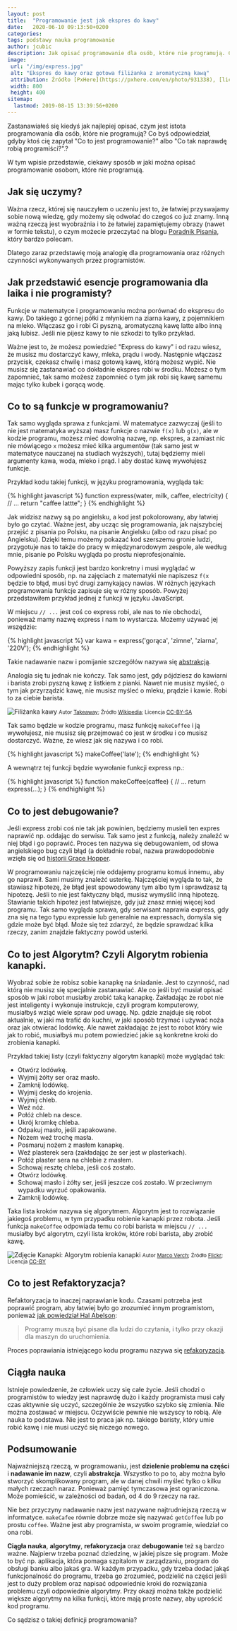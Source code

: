 ```yaml
---
layout: post
title:  "Programowanie jest jak ekspres do kawy"
date:   2020-06-10 09:13:50+0200
categories:
tags: podstawy nauka programowanie
author: jcubic
description: Jak opisać programowanie dla osób, które nie programują. Co to jest programowanie?
image:
 url: "/img/express.jpg"
 alt: "Ekspres do kawy oraz gotowa filiżanka z aromatyczną kawą"
 attribution: Źródło [PxHere](https://pxhere.com/en/photo/931338), [licencja CC0](https://creativecommons.org/publicdomain/zero/1.0/)
 width: 800
 height: 400
sitemap:
  lastmod: 2019-08-15 13:39:56+0200
---
```


Zastanawiałeś się kiedyś jak najlepiej opisać, czym jest istota programowania dla osób, które nie
programują? Co byś odpowiedział, gdyby ktoś cię zapytał "Co to jest programowanie?" albo
"Co tak naprawdę robią programiści?".?

W tym wpisie przedstawie, ciekawy sposób w jaki można opisać programowanie osobom, które
nie programują.

<!-- more -->

## Jak się uczymy?

Ważna rzecz, której się nauczyłem o uczeniu jest to, że łatwiej przyswajamy sobie nową wiedzę, gdy
możemy się odwołać do czegoś co już znamy. Inną ważną rzeczą jest wyobraźnia i to że łatwiej
zapamiętujemy obrazy (nawet w formie tekstu), o czym możecie przeczytać na blogu
[Poradnik Pisania](http://poradnikpisania.pl/jak-pobudzac-wyobraznie/), który bardzo polecam.

Dlatego zaraz przedstawię moją analogię dla programowania oraz różnych czynności wykonywanych przez
programistów.

## Jak przedstawić esencje programowania dla laika i nie programisty?

Funkcje w matematyce i programowaniu można porównać do ekspresu do kawy. Do takiego z górnej półki z
młynkiem na ziarna kawy, z pojemnikiem na mleko. Włączasz go i robi Ci pyszną, aromatyczną kawę
latte albo inną jaką lubisz. Jeśli nie pijesz kawy to nie szkodzi to tylko przykład.

Ważne jest to, że możesz powiedzieć "Express do kawy" i od razu wiesz, że musisz mu dostarczyć kawy,
mleka, prądu i wody. Następnie włączasz przycisk, czekasz chwilę i masz gotową kawę, którą możesz
wypić. Nie musisz się zastanawiać co dokładnie ekspres robi w środku. Możesz o tym zapomnieć,
tak samo możesz zapomnieć o tym jak robi się kawę samemu mając tylko kubek i gorącą wodę.

## Co to są funkcje w programowaniu?

Tak samo wygląda sprawa z funkcjami. W matematyce zazwyczaj (jeśli to nie jest matematyka wyższa)
masz funkcje o nazwie `f(x)` lub `g(x)`, ale w kodzie programu, możesz mieć dowolną nazwę, np. ekspres,
a zamiast nic nie mówiącego `x` możesz mieć kilka argumentów (tak samo jest w matematyce nauczanej na
studiach wyższych), tutaj będziemy mieli argumenty kawa, woda, mleko i prąd. I aby dostać kawę
wywołujesz funkcje.

Przykład kodu takiej funkcji, w języku programowania, wygląda tak:

{% highlight javascript %}
function express(water, milk, caffee, electricity) {
    // ...
    return "caffee lattte";
}
{% endhighlight %}

Jak widzisz nazwy są po angielsku, a kod jest pokolorowany, aby łatwiej było go czytać. Ważne jest,
aby ucząc się programowania, jak najszybciej przejść z pisania po Polsku, na pisanie Angielsku (albo
od razu pisać po Angielsku). Dzięki temu możemy pokazać kod szerszemu gronie ludzi, przygotuje nas
to także do pracy w międzynarodowym zespole, ale według mnie, pisanie po Polsku wygląda po prostu
nieprofesjonalnie.

Powyższy zapis funkcji jest bardzo konkretny i musi wyglądać w odpowiedni sposób, np. na zajęciach z
matematyki nie napiszesz `f(x` będzie to błąd, musi być drugi zamykający nawias. W różnych językach
programowania funkcje zapisuje się w różny sposób. Powyżej przedstawiłem przykład jednej z funkcji w
języku JavaScript.

W miejscu `// ...` jest coś co express robi, ale nas to nie obchodzi, ponieważ mamy nazwę express i
nam to wystarcza. Możemy używać jej wszędzie:

{% highlight javascript %}
var kawa = express('gorąca', 'zimne', 'ziarna', '220V');
{% endhighlight %}

Takie nadawanie nazw i pomijanie szczegółów nazywa się
[abstrakcją](https://pl.wikipedia.org/wiki/Abstrakcja_(programowanie)).

Analogia się tu jednak nie kończy. Tak samo jest, gdy pójdziesz do kawiarni i barista zrobi pyszną
kawę z listkiem z pianki.  Nawet nie musisz myśleć, o tym jak przyrządzić kawę, nie musisz myśleć o
mleku, prądzie i kawie. Robi to za ciebie barista.

![Filiżanka kawy](/img/Cappuccino_Chiang_Mai.jpeg)
<small>
Autor [Takeaway](https://commons.wikimedia.org/wiki/User:Takeaway);
Źródło [Wikipedia](https://commons.wikimedia.org/wiki/File:Cappuccino_Chiang_Mai.JPG);
Licencja [CC-BY-SA](https://creativecommons.org/licenses/by-sa/3.0/deed.en)
</small>

Tak samo będzie w kodzie programu, masz funkcję `makeCoffee` i ją wywołujesz, nie musisz się
przejmować co jest w środku i co musisz dostarczyć. Ważne, że wiesz jak się nazywa i co robi.

{% highlight javascript %}
makeCoffee('late');
{% endhighlight %}

A wewnątrz tej funkcji będzie wywołanie funkcji express np.:

{% highlight javascript %}
function makeCoffee(caffee) {
   // ...
   return express(...);
}
{% endhighlight %}

## Co to jest debugowanie?

Jeśli express zrobi coś nie tak jak powinien, będziemy musieli ten expres naprawić np. oddając do
serwisu. Tak samo jest z funkcją, należy znaleźć w niej błąd i go poprawić. Proces ten nazywa się
debugowaniem, od słowa angielskiego bug czyli błąd (a dokładnie robal, nazwa prawdopodobnie wzięła
się od [historii Grace Hopper](https://pl.wikipedia.org/wiki/B%C5%82%C4%85d_(informatyka)).

W programowaniu najczęściej nie oddajemy programu komuś innemu, aby go naprawił. Sami musimy
znaleźć usterkę. Najczęściej wygląda to tak, że stawiasz hipotezę, że błąd jest spowodowany tym
albo tym i sprawdzasz tą hipotezę.  Jeśli to nie jest faktyczny błąd, musisz wymyślić inną
hipotezę. Stawianie takich hipotez jest łatwiejsze, gdy już znasz mniej więcej kod
programu. Tak samo wygląda sprawa, gdy serwisant naprawia express, gdy zna się na tego typu
expressie lub generalnie na expressach, domyśla się gdzie może być błąd. Może się też zdarzyć,
że będzie sprawdzać kilka rzeczy, zanim znajdzie faktyczny powód usterki.

## Co to jest Algorytm? Czyli Algorytm robienia kanapki.

Wyobraź sobie że robisz sobie kanapkę na śniadanie. Jest to czynność, nad którą nie musisz się
specjalnie zastanawiać. Ale co jeśli być musiał opisać sposób w jaki robot musiałby zrobić taką
kanapkę. Zakładając że robot nie jest inteligenty i wykonuje instrukcje, czyli program
komputerowy, musiałbyś wziąć wiele spraw pod uwagę. Np. gdzie znajduje się robot aktualnie, w
jaki ma trafić do kuchni, w jaki sposób trzymać i używać noża oraz jak otwierać lodówkę. Ale
nawet zakładając że jest to robot który wie jak to robić, musiałbyś mu potem powiedzieć jakie
są konkretne kroki do zrobienia kanapki.

Przykład takiej listy (czyli faktyczny algorytm kanapki) może wyglądać tak:

* Otwórz lodówkę.
* Wyjmij żółty ser oraz masło.
* Zamknij lodówkę.
* Wyjmij deskę do krojenia.
* Wyjmij chleb.
* Weź nóż.
* Połóż chleb na desce.
* Ukrój kromkę chleba.
* Odpakuj masło, jeśli zapakowane.
* Nożem weź trochę masła.
* Posmaruj nożem z masłem kanapkę.
* Weź plasterek sera (zakładając że ser jest w plasterkach).
* Połóż plaster sera na chlebie z masłem.
* Schowaj resztę chleba, jeśli coś zostało.
* Otwórz lodówkę.
* Schowaj masło i żółty ser, jeśli jeszcze coś zostało. W przeciwnym wypadku wyrzuć opakowania.
* Zamknij lodówkę.

Taka lista kroków nazywa się algorytmem. Algorytm jest to rozwiązanie jakiegoś problemu, w tym
przypadku robienie kanapki przez robota. Jeśli funkcja `makeCoffee` odpowiada temu co robi
barista w miejscu `// ...` musiałby być algorytm, czyli lista kroków, które robi barista, aby
zrobić kawę.

![Zdjęcie Kanapki: Algorytm robienia kanapki](/img/sandwich.jpg)
<small>
Autor [Marco Verch](https://www.flickr.com/photos/30478819@N08/);
Źródło [Flickr](https://www.flickr.com/photos/30478819@N08/47173760532);
Licencja [CC-BY](https://creativecommons.org/licenses/by/2.0/)
</small>

## Co to jest Refaktoryzacja?

Refaktoryzacja to inaczej naprawianie kodu. Czasami potrzeba jest poprawić program, aby łatwiej było go zrozumieć innym programistom,
ponieważ [jak powiedział Hal Abelson](https://en.wikiquote.org/wiki/Programming_languages):

> Programy muszą być pisane dla ludzi do czytania, i tylko przy okazji dla maszyn do uruchomienia.

Proces poprawiania istniejącego kodu programu nazywa się
[refakoryzacją](https://pl.wikipedia.org/wiki/Refaktoryzacja).

## Ciągła nauka

Istnieje powiedzenie, że człowiek uczy się całe życie. Jeśli chodzi o programistów to wiedzy
jest naprawdę dużo i każdy programista musi cały czas aktywnie się uczyć, szczególnie że
wszystko szybko się zmienia.  Nie można zostawać w miejscu. Oczywiście pewnie nie wszyscy to
robią. Ale nauka to podstawa. Nie jest to praca jak np. takiego baristy, który umie robić kawę
i nie musi uczyć się niczego nowego.

## Podsumowanie

Najważniejszą rzeczą, w programowaniu, jest **dzielenie problemu na części** i **nadawanie im
nazw**, czyli **abstrakcja**. Wszystko to po to, aby można było stworzyć skomplikowany program, ale
w danej chwili myśleć tylko o kilku małych rzeczach naraz. Ponieważ pamięć tymczasowa jest
ograniczona. Może pomieścić, w zależności od badań, od 4 do 9 rzeczy na raz.

Nie bez przyczyny nadawanie nazw jest nazywane najtrudniejszą rzeczą w informatyce. `makeCafee`
równie dobrze może się nazywać `getCoffee` lub po prostu `coffee`. Ważne jest aby programista,
w swoim programie, wiedział co ona robi.

**Ciągła nauka**, **algorytmy**, **refakoryzacja** oraz **debugowanie** też są bardzo
ważne. Najpierw trzeba poznać dziedzinę, w jakiej pisze się program. Może to być np. aplikacja,
która pomaga szpitalom w zarządzaniu, program do obsługi banku albo jakaś gra. W każdym przypadku,
gdy trzeba dodać jakąś funkcjonalność do programu, trzeba go zrozumieć, podzielić na części jeśli
jest to duży problem oraz napisać odpowiednie kroki do rozwiązania problemu czyli odpowiednie
algorytmy. Przy okazji można także podzielić większe algorytmy na kilka funkcji, które mają proste
nazwy, aby uprościć kod programu.


Co sądzisz o takiej definicji programowania?
